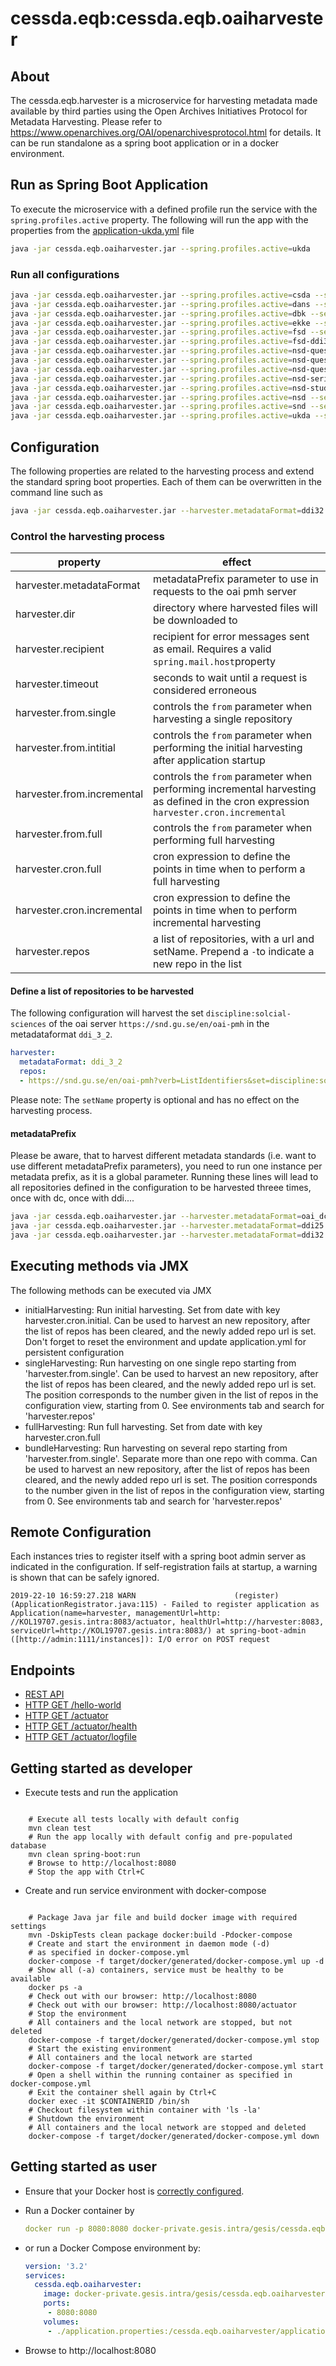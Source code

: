 # cessda.eqb:cessda.eqb.oaiharvester

## About

The cessda.eqb.harvester is a microservice for harvesting metadata made available by third parties using the Open Archives Initiatives Protocol for Metadata Harvesting. Please refer to https://www.openarchives.org/OAI/openarchivesprotocol.html for details. 
It can be run standalone as a spring boot application or in a docker environment. 




## Run as Spring Boot Application

To execute the microservice with a defined profile run the service with the `spring.profiles.active` property. The following will run the app with the properties from the [application-ukda.yml](https://bitbucket.org/cessda/cessda.eqb.metadata.harvester/src/master/src/main/resources/application-ukda.yml) file 

```bash
java -jar cessda.eqb.oaiharvester.jar --spring.profiles.active=ukda 
```

### Run all configurations
```bash
java -jar cessda.eqb.oaiharvester.jar --spring.profiles.active=csda --server.port=8801
java -jar cessda.eqb.oaiharvester.jar --spring.profiles.active=dans --server.port=8802
java -jar cessda.eqb.oaiharvester.jar --spring.profiles.active=dbk --server.port=8803
java -jar cessda.eqb.oaiharvester.jar --spring.profiles.active=ekke --server.port=8804
java -jar cessda.eqb.oaiharvester.jar --spring.profiles.active=fsd --server.port=8805
java -jar cessda.eqb.oaiharvester.jar --spring.profiles.active=fsd-ddi32 --server.port=8806
java -jar cessda.eqb.oaiharvester.jar --spring.profiles.active=nsd-questionConstructs --server.port=8807
java -jar cessda.eqb.oaiharvester.jar --spring.profiles.active=nsd-questions --server.port=8808
java -jar cessda.eqb.oaiharvester.jar --spring.profiles.active=nsd-questionGrids --server.port=8809
java -jar cessda.eqb.oaiharvester.jar --spring.profiles.active=nsd-series --server.port=8810
java -jar cessda.eqb.oaiharvester.jar --spring.profiles.active=nsd-studies --server.port=8811
java -jar cessda.eqb.oaiharvester.jar --spring.profiles.active=nsd --server.port=8812
java -jar cessda.eqb.oaiharvester.jar --spring.profiles.active=snd --server.port=8813
java -jar cessda.eqb.oaiharvester.jar --spring.profiles.active=ukda --server.port=8814
```



## Configuration
The following properties are related to the harvesting process and extend the standard spring boot properties.
Each of them can be overwritten in the command line such as 


```bash
java -jar cessda.eqb.oaiharvester.jar --harvester.metadataFormat=ddi32 --server.port=9999  
```
### Control the harvesting process

| property                       | effect                    |
| -------------------------------|---------------------------|
| harvester.metadataFormat       | metadataPrefix parameter to use in requests to the oai pmh server|
| harvester.dir|directory where harvested files will be downloaded to|
| harvester.recipient| recipient for error messages sent as email. Requires a valid `spring.mail.host`property|
| harvester.timeout| seconds to wait until a request is considered erroneous|
| harvester.from.single|controls the `from` parameter when harvesting a single repository|
| harvester.from.intitial|controls the `from` parameter when performing the initial harvesting after application startup|
| harvester.from.incremental|controls the `from` parameter when performing incremental harvesting as defined in the cron expression `harvester.cron.incremental`|
| harvester.from.full|controls the `from` parameter when performing full harvesting |
| harvester.cron.full|cron expression to define the points in time when to perform a full harvesting|
| harvester.cron.incremental|cron expression to define the points in time when to perform incremental harvesting|
| harvester.repos|a list of repositories, with a url and setName. Prepend a `-`to indicate a new repo in the list|


#### Define a list of repositories to be harvested

The following configuration will harvest the set `discipline:solcial-sciences` of the oai server `https://snd.gu.se/en/oai-pmh` in the metadataformat `ddi_3_2`.  



```yml
harvester:
  metadataFormat: ddi_3_2
  repos:
  - https://snd.gu.se/en/oai-pmh?verb=ListIdentifiers&set=discipline:social-science
```

Please note: The `setName` property is optional and has no effect on the harvesting process. 

#### metadataPrefix

Please be aware, that to harvest different metadata standards (i.e. want to use different metadataPrefix parameters), you need to run one instance per metadata prefix, as it is a global parameter. 
Running these lines will lead to all repositories defined in the configuration to be harvested threee times, once with dc, once with ddi....

```bash
java -jar cessda.eqb.oaiharvester.jar --harvester.metadataFormat=oai_dc --server.port=9997  
java -jar cessda.eqb.oaiharvester.jar --harvester.metadataFormat=ddi25 --server.port=9998  
java -jar cessda.eqb.oaiharvester.jar --harvester.metadataFormat=ddi32 --server.port=9999  
```



## Executing methods via JMX

The following methods can be executed via JMX 

* initialHarvesting: Run initial harvesting. Set from date with key harvester.cron.initial. Can be used to harvest an new repository, after the list of repos has been cleared, and the newly added repo url is set. Don't forget to reset the environment and update application.yml for persistent configuration
* singleHarvesting: Run harvesting on one single repo starting from 'harvester.from.single'. Can be used to harvest an new repository, after the list of repos has been cleared, and the newly added repo url is set. The position corresponds to the number given in the list of repos in the configuration view, starting from 0. See environments tab and search for 'harvester.repos'
* fullHarvesting: Run full harvesting. Set from date with key harvester.cron.full
* bundleHarvesting: Run harvesting on several repo starting from 'harvester.from.single'. Separate more than one repo with comma. Can be used to harvest an new repository, after the list of repos has been cleared, and the newly added repo url is set. The position corresponds to the number given in the list of repos in the configuration view, starting from 0. See environments tab and search for 'harvester.repos'
 
##  Remote Configuration

Each instances tries to register itself with a spring boot admin server as indicated in the configuration. If self-registration fails at startup, a warning is shown that can be safely ignored. 

```log
2019-22-10 16:59:27.218 WARN                      (register)        (ApplicationRegistrator.java:115) - Failed to register application as Application(name=harvester, managementUrl=http:
//KOL19707.gesis.intra:8083/actuator, healthUrl=http://harvester:8083, serviceUrl=http://KOL19707.gesis.intra:8083/) at spring-boot-admin ([http://admin:1111/instances]): I/O error on POST request
```



## Endpoints
 * [REST API](http://localhost:8083/)
 * [HTTP GET /hello-world](http://localhost:8083/hello-world)
 * [HTTP GET /actuator](http://localhost:8083/actuator)
 * [HTTP GET /actuator/health](http://localhost:8083/actuator/health)
 * [HTTP GET /actuator/logfile](http://localhost:8083/actuator/logfile)

## Getting started as developer

* Execute tests and run the application

<code>
    # Execute all tests locally with default config
    mvn clean test
    # Run the app locally with default config and pre-populated database
    mvn clean spring-boot:run
    # Browse to http://localhost:8080 
    # Stop the app with Ctrl+C
</code>

* Create and run service environment with docker-compose

<code>
    # Package Java jar file and build docker image with required settings
    mvn -DskipTests clean package docker:build -Pdocker-compose
    # Create and start the environment in daemon mode (-d)
    # as specified in docker-compose.yml
    docker-compose -f target/docker/generated/docker-compose.yml up -d
    # Show all (-a) containers, service must be healthy to be available
    docker ps -a
    # Check out with our browser: http://localhost:8080
    # Check out with our browser: http://localhost:8080/actuator
    # Stop the environment
    # All containers and the local network are stopped, but not deleted
    docker-compose -f target/docker/generated/docker-compose.yml stop
    # Start the existing environment
    # All containers and the local network are started
    docker-compose -f target/docker/generated/docker-compose.yml start
    # Open a shell within the running container as specified in docker-compose.yml
    # Exit the container shell again by Ctrl+C
    docker exec -it $CONTAINERID /bin/sh
    # Checkout filesystem within container with 'ls -la'
    # Shutdown the environment
    # All containers and the local network are stopped and deleted
    docker-compose -f target/docker/generated/docker-compose.yml down
</code>

## Getting started as user

* Ensure that your Docker host is [correctly configured](https://git.gesis.org/alexander.muehlbauer/dev-env-setup#single-setups-andor-configurations).
* Run a Docker container by 

    ```yml
    docker run -p 8080:8080 docker-private.gesis.intra/gesis/cessda.eqb.oaiharvester:0.0.1-SNAPSHOT
    ```

* or run a Docker Compose environment by: 

    ```yml
    version: '3.2'
    services:
      cessda.eqb.oaiharvester:
        image: docker-private.gesis.intra/gesis/cessda.eqb.oaiharvester:0.0.1-SNAPSHOT
        ports:
         - 8080:8080
        volumes:
         - ./application.properties:/cessda.eqb.oaiharvester/application.properties
    ```

* Browse to http://localhost:8080
